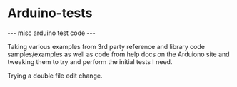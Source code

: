 # Arduino-tests
--- misc arduino test code ---

Taking various examples from 3rd party reference and library code samples/examples as well as code from help docs on the Arduiono site and tweaking them to try and perform the initial tests I need.

Trying a double file edit change.
